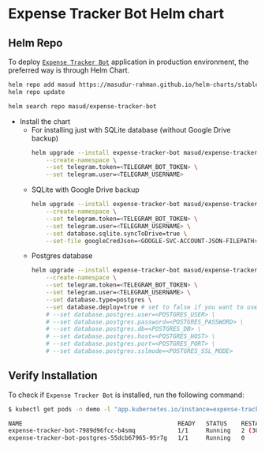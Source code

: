 # Expense Tracker Bot Helm chart


## Helm Repo
To deploy [`Expense Tracker Bot`](https://github.com/masudur-rahman/helm-charts/tree/main/charts/expense-tracker-bot) application in production environment, the preferred way is through Helm Chart.

```bash
helm repo add masud https://masudur-rahman.github.io/helm-charts/stable
helm repo update

helm search repo masud/expense-tracker-bot
```
- Install the chart
    - For installing just with SQLite database (without Google Drive backup)
      ```bash
      helm upgrade --install expense-tracker-bot masud/expense-tracker-bot -n demo \
          --create-namespace \
          --set telegram.token=<TELEGRAM_BOT_TOKEN> \
          --set telegram.user=<TELEGRAM_USERNAME>
      ```
    - SQLite with Google Drive backup
      ```bash
      helm upgrade --install expense-tracker-bot masud/expense-tracker-bot -n demo \
          --create-namespace \
          --set telegram.token=<TELEGRAM_BOT_TOKEN> \
          --set telegram.user=<TELEGRAM_USERNAME> \
          --set database.sqlite.syncToDrive=true \
          --set-file googleCredJson=<GOOGLE-SVC-ACCOUNT-JSON-FILEPATH>
      ```
    - Postgres database
      ```bash
      helm upgrade --install expense-tracker-bot masud/expense-tracker-bot -n demo \
          --create-namespace \
          --set telegram.token=<TELEGRAM_BOT_TOKEN> \
          --set telegram.user=<TELEGRAM_USERNAME> \
          --set database.type=postgres \
          --set database.deploy=true # set to false if you want to use external database
          # --set database.postgres.user=<POSTGRES_USER> \
          # --set database.postgres.password=<POSTGRES_PASSWORD> \
          # --set database.postgres.db=<POSTGRES_DB> \
          # --set database.postgres.host=<POSTGRES_HOST> \
          # --set database.postgres.port=<POSTGRES_PORT> \
          # --set database.postgres.sslmode=<POSTGRES_SSL_MODE>
      ```

## Verify Installation
To check if `Expense Tracker Bot` is installed, run the following command:
```bash
$ kubectl get pods -n demo -l "app.kubernetes.io/instance=expense-tracker-bot"

NAME                                            READY   STATUS    RESTARTS      AGE
expense-tracker-bot-7989d96fcc-b4smq            1/1     Running   2 (30s ago)   31s
expense-tracker-bot-postgres-55dcb67965-95r7g   1/1     Running   0             31s
```
